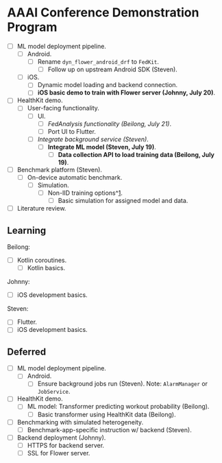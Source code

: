# AAAI Conference Demonstration Program

- [ ] ML model deployment pipeline.
    - [ ] Android.
        - [ ] Rename `dyn_flower_android_drf` to `FedKit`.
            - [ ] Follow up on upstream Android SDK (Steven).
    - [ ] iOS.
        - [ ] Dynamic model loading and backend connection.
        - [ ] **iOS basic demo to train with Flower server (Johnny, July 20)**.
- [ ] HealthKit demo.
    - [ ] User-facing functionality.
        - [ ] UI.
            - [ ] *FedAnalysis functionality (Beilong, July 21)*.
            - [ ] Port UI to Flutter.
        - [ ] *Integrate background service (Steven)*.
            - [ ] **Integrate ML model (Steven, July 19)**.
                - [ ] **Data collection API to load training data
                    (Beilong, July 19)**.
- [ ] Benchmark platform (Steven).
    - [ ] On-device automatic benchmark.
        - [ ] Simulation.
            - [ ] Non-IID training options^[1].
                - [ ] Basic simulation for assigned model and data.
- [ ] Literature review.

## Learning

Beilong:

- [ ] Kotlin coroutines.
    - [ ] Kotlin basics.

Johnny:

- [ ] iOS development basics.

Steven:

- [ ] Flutter.
- [ ] iOS development basics.

## Deferred

- [ ] ML model deployment pipeline.
    - [ ] Android.
        - [ ] Ensure background jobs run (Steven).
            Note: `AlarmManager` or `JobService`.
- [ ] HealthKit demo.
    - [ ] ML model: Transformer predicting workout probability (Beilong).
        - [ ] Basic transformer using HealthKit data (Beilong).
- [ ] Benchmarking with simulated heterogeneity.
    - [ ] Benchmark-app-specific instruction w/ backend (Steven).
- [ ] Backend deployment (Johnny).
    - [ ] HTTPS for backend server.
    - [ ] SSL for Flower server.

[1]: https://github.com/TL-System/plato/tree/2974ade33e7c2a9b596d64f96486252f2f4feb42/plato/samplers
